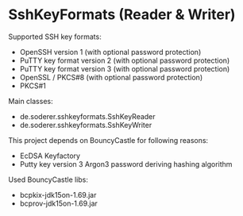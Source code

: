 # SshKeyFormats (Reader & Writer)

Supported SSH key formats:
- OpenSSH version 1 (with optional password protection)
- PuTTY key format version 2 (with optional password protection)
- PuTTY key format version 3 (with optional password protection)
- OpenSSL / PKCS#8 (with optional password protection)
- PKCS#1

Main classes:
- de.soderer.sshkeyformats.SshKeyReader
- de.soderer.sshkeyformats.SshKeyWriter

This project depends on BouncyCastle for following reasons:
- EcDSA Keyfactory
- Putty key version 3 Argon3 password deriving hashing algorithm

Used BouncyCastle libs:
- bcpkix-jdk15on-1.69.jar
- bcprov-jdk15on-1.69.jar
